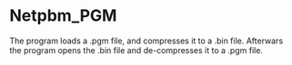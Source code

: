 # Netpbm_PGM
The program loads a .pgm file, and compresses it to a .bin file.
Afterwars the program opens the .bin file and de-compresses it to a .pgm file.
